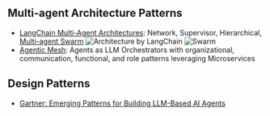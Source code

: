 ## Multi-agent Architecture Patterns

- [LangChain Multi-Agent Architectures](https://langchain-ai.github.io/langgraph/concepts/multi_agent/): Network, Supervisor, Hierarchical, [Multi-agent Swarm](https://github.com/langchain-ai/langgraph-swarm-py/)
![Architecture by LangChain](https://langchain-ai.github.io/langgraph/concepts/img/multi_agent/architectures.png)
![Swarm](https://github.com/langchain-ai/langgraph-swarm-py/blob/main/static/img/swarm.png)
- [Agentic Mesh](https://medium.com/data-science-collective/agentic-mesh-building-highly-reliable-agents-9a0d34277113): Agents as LLM Orchestrators with organizational, communication, functional, and role patterns leveraging Microservices

## Design Patterns

- [Gartner: Emerging Patterns for Building LLM-Based AI Agents](https://www.gartner.com/en/documents/6142159)